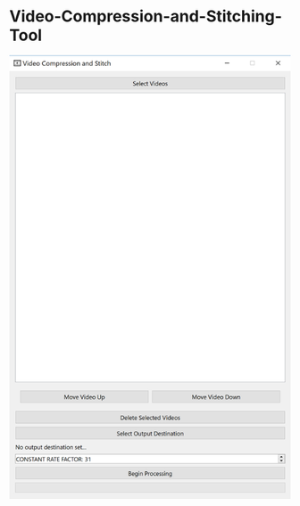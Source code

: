 # Video-Compression-and-Stitching-Tool

![alt text](https://github.com/SamHL/Video-Compression-and-Stitching-Tool/blob/main/VideoCompressionandStitchingTool.PNG?raw=true)
